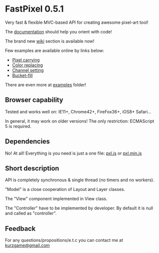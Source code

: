 # FastPixel 0.5.1

Very fast &amp; flexible MVC-based API for creating awesome pixel-art tool!

The [documentation][] should help you orient with code!

The brand new [wiki][] section is available now!

Few examples are available online by links below:
- [Pixel carrying][]
- [Color replacing][]
- [Channel setting][]
- [Bucket-fill][]

There are even more at [examples][] folder!

## Browser capability

Tested and works well on: IE11+, Chrome42+, FireFox36+, iOS8+ Safari...

In general, it may work on older versions! The only restriction: ECMAScript 5 is required.

## Dependencies

No! At all! Everything is you need is just a one file: [pxl.js][] or [pxl.min.js][]

## Short description

API is completely synchronous & single thread (no timers and no workers).

"Model" is a close cooperation of Layout and Layer classes.

The "View" component implemented in View class.

The "Controller" have to be implemented by developer. By default it is null and called as "controller".

## Feedback

For any questions/propositions/e.t.c you can contact me at <kurzgame@gmail.com>

[examples]: ./examples
[pxl.js]: ./pxl.js
[pxl.min.js]: ./pxl.min.js
[Pixel carrying]: https://cdn.rawgit.com/kurzgame/FastPixel/master/examples/carry%20pixel.html
[Color replacing]: https://cdn.rawgit.com/kurzgame/FastPixel/master/examples/color%20replace.html
[Channel setting]: https://cdn.rawgit.com/kurzgame/FastPixel/master/examples/setting%20channel.html
[Bucket-fill]: https://cdn.rawgit.com/kurzgame/FastPixel/master/examples/bucket%20tool.html
[documentation]: https://rawgit.com/kurzgame/FastPixel/master/docs/index.html
[wiki]: https://github.com/kurzgame/FastPixel/wiki
